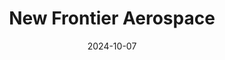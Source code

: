 ---  
layout: startup_page  
title: "New Frontier Aerospace"  
id: "nfaero.com"  
permalink: "/newfrontieraerospacenfaero.com10072024/"  
website: "https://www.nfaero.com/"  
funding_round: "Seed"  
funding_amount: ""  
investors: "Pacific Bays Capital"  
about: "New Frontier Aerospace develops advanced propulsion systems for both aircraft and spacecraft. Their innovative solutions aim to revolutionize global air and space transportation, focusing on creating fast, routine, and cost-effective access to any point on Earth and cislunar space. The company is dedicated to net carbon negative hypersonic aircraft."  
markets: "Aerospace, Hypersonics"  
hq: "Tukwila, Washington, United States"  
founded_year: ""  
linkedin: "https://www.linkedin.com/company/new-frontier-aerospace"  
twitter: ""  
instagram: ""  
facebook: ""  
crunchbase: "https://www.crunchbase.com/organization/new-frontier-aerospace"  
pitchbook: "https://pitchbook.com/profiles/company/465640-93"  

date_display: "07-Oct-2024"  
date: "2024-10-07"

# SEO Optimization  
meta_title: "New Frontier Aerospace - Seed"  
meta_description: "New Frontier Aerospace, New Frontier Aerospace develops advanced propulsion systems for both aircraft and spacecraft. Their innovative solutions aim to revolutionize global a..."  
meta_keywords: "New Frontier Aerospace, Aerospace, Hypersonics, Seed funding"  
canonical_url: "https://startup.projectstartups.com/newfrontieraerospacenfaero.com10072024/"  
---